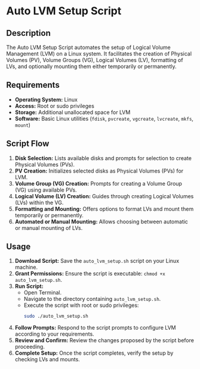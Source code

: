# Auto LVM Setup Script

## Description

The Auto LVM Setup Script automates the setup of Logical Volume Management (LVM) on a Linux system. It facilitates the creation of Physical Volumes (PV), Volume Groups (VG), Logical Volumes (LV), formatting of LVs, and optionally mounting them either temporarily or permanently.

## Requirements

- **Operating System:** Linux
- **Access:** Root or sudo privileges
- **Storage:** Additional unallocated space for LVM
- **Software:** Basic Linux utilities (`fdisk`, `pvcreate`, `vgcreate`, `lvcreate`, `mkfs`, `mount`)

## Script Flow

1. **Disk Selection:** Lists available disks and prompts for selection to create Physical Volumes (PVs).
2. **PV Creation:** Initializes selected disks as Physical Volumes (PVs) for LVM.
3. **Volume Group (VG) Creation:** Prompts for creating a Volume Group (VG) using available PVs.
4. **Logical Volume (LV) Creation:** Guides through creating Logical Volumes (LVs) within the VG.
5. **Formatting and Mounting:** Offers options to format LVs and mount them temporarily or permanently.
6. **Automated or Manual Mounting:** Allows choosing between automatic or manual mounting of LVs.

## Usage

1. **Download Script:** Save the `auto_lvm_setup.sh` script on your Linux machine.
2. **Grant Permissions:** Ensure the script is executable: `chmod +x auto_lvm_setup.sh`.
3. **Run Script:**
   - Open Terminal.
   - Navigate to the directory containing `auto_lvm_setup.sh`.
   - Execute the script with root or sudo privileges:
     ```bash
     sudo ./auto_lvm_setup.sh
     ```
4. **Follow Prompts:** Respond to the script prompts to configure LVM according to your requirements.
5. **Review and Confirm:** Review the changes proposed by the script before proceeding.
6. **Complete Setup:** Once the script completes, verify the setup by checking LVs and mounts.
